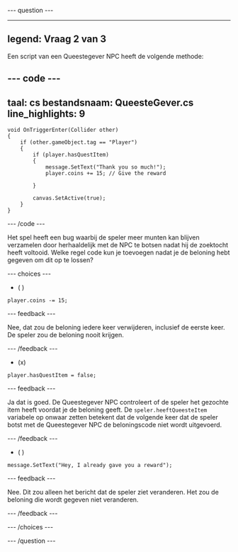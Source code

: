 
--- question ---

---
legend: Vraag 2 van 3
---

Een script van een Queestegever NPC heeft de volgende methode:

--- code ---
---
taal: cs bestandsnaam: QueesteGever.cs
line_highlights: 9
---

    void OnTriggerEnter(Collider other)
    {
        if (other.gameObject.tag == "Player")
        {
            if (player.hasQuestItem)
            {
                message.SetText("Thank you so much!");
                player.coins += 15; // Give the reward
    
            }
    
            canvas.SetActive(true);
        }
    }
--- /code ---

Het spel heeft een bug waarbij de speler meer munten kan blijven verzamelen door herhaaldelijk met de NPC te botsen nadat hij de zoektocht heeft voltooid. Welke regel code kun je toevoegen nadat je de beloning hebt gegeven om dit op te lossen?

--- choices ---

- ( )
```
player.coins -= 15;
```

  --- feedback ---

  Nee, dat zou de beloning iedere keer verwijderen, inclusief de eerste keer. De speler zou de beloning nooit krijgen.

  --- /feedback ---

- (x)
```
player.hasQuestItem = false;
```

  --- feedback ---

Ja dat is goed. De Queestegever NPC controleert of de speler het gezochte item heeft voordat je de beloning geeft. De `speler.heeftQueesteItem` variabele op onwaar zetten betekent dat de volgende keer dat de speler botst met de Queestegever NPC de beloningscode niet wordt uitgevoerd.

  --- /feedback ---

- ( )
```
message.SetText("Hey, I already gave you a reward");
```

  --- feedback ---

Nee. Dit zou alleen het bericht dat de speler ziet veranderen. Het zou de beloning die wordt gegeven niet veranderen.

  --- /feedback ---

--- /choices ---

--- /question ---


